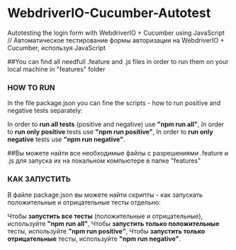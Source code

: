# WebdriverIO-Cucumber-Autotest
Autotesting the login form with WebdriverIO + Cucumber using JavaScript // Автоматическое тестирование формы авторизации на WebdriverIO + Cucumber, используя JavaScript


##You can find all needfull .feature and .js files in order to run them on your local machine in "features" folder

### HOW TO RUN

In the file package.json you can fine the scripts - how to run positive and negative tests separately:

In order to **run all tests** (positive and negative) use **"npm run all"**,
In order to **run only positive** tests use **"npm run positive"**,
In order to **run only negative** tests use **"npm run negative"**.


##Вы можете найти все необходимые файлы с разрешениями .feature и .js для запуска их на локальном компьютере в папке "features"

### КАК ЗАПУСТИТЬ

В файле package.json вы можете найти скрипты - как запускать положительные и отрицательные тесты отдельно:

Чтобы **запустить все тесты** (положительные и отрицательные), используйте **"npm run all"**,
Чтобы **запустить только положительные** тесты, используйте **"npm run positive"**,
Чтобы **запустить только отрицательные** тесты, используйте **"npm run negative"**.
